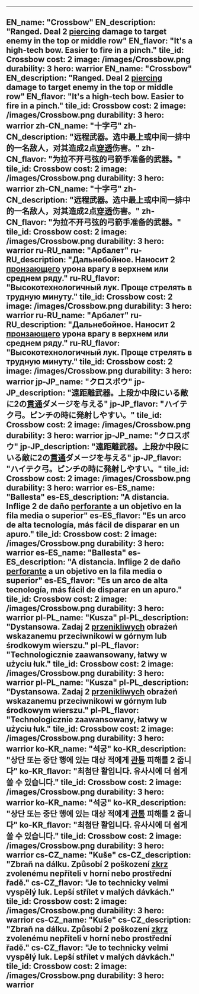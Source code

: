 ---

EN_name: "Crossbow"
EN_description: "Ranged. Deal 2 <u>piercing</u> damage to target enemy in the top or middle row"
EN_flavor: "It's a high-tech bow. Easier to fire in a pinch."
tile_id: Crossbow
cost: 2
image: /images/Crossbow.png
durability: 3
hero: warrior
EN_name: "Crossbow"
EN_description: "Ranged. Deal 2 <u>piercing</u> damage to target enemy in the top or middle row"
EN_flavor: "It's a high-tech bow. Easier to fire in a pinch."
tile_id: Crossbow
cost: 2
image: /images/Crossbow.png
durability: 3
hero: warrior
zh-CN_name: "十字弓"
zh-CN_description: "远程武器。选中最上或中间一排中的一名敌人，对其造成2点<u>穿透</u>伤害。"
zh-CN_flavor: "为拉不开弓弦的弓箭手准备的武器。"
tile_id: Crossbow
cost: 2
image: /images/Crossbow.png
durability: 3
hero: warrior
zh-CN_name: "十字弓"
zh-CN_description: "远程武器。选中最上或中间一排中的一名敌人，对其造成2点<u>穿透</u>伤害。"
zh-CN_flavor: "为拉不开弓弦的弓箭手准备的武器。"
tile_id: Crossbow
cost: 2
image: /images/Crossbow.png
durability: 3
hero: warrior
ru-RU_name: "Арбалет"
ru-RU_description: "Дальнебойное. Наносит 2 <u>пронзающего</u> урона врагу в верхнем или среднем ряду."
ru-RU_flavor: "Высокотехнологичный лук. Проще стрелять в трудную минуту."
tile_id: Crossbow
cost: 2
image: /images/Crossbow.png
durability: 3
hero: warrior
ru-RU_name: "Арбалет"
ru-RU_description: "Дальнебойное. Наносит 2 <u>пронзающего</u> урона врагу в верхнем или среднем ряду."
ru-RU_flavor: "Высокотехнологичный лук. Проще стрелять в трудную минуту."
tile_id: Crossbow
cost: 2
image: /images/Crossbow.png
durability: 3
hero: warrior
jp-JP_name: "クロスボウ"
jp-JP_description: "遠距離武器。上段か中段にいる敵に2の<u>貫通</u>ダメージを与える"
jp-JP_flavor: "ハイテク弓。ピンチの時に発射しやすい。"
tile_id: Crossbow
cost: 2
image: /images/Crossbow.png
durability: 3
hero: warrior
jp-JP_name: "クロスボウ"
jp-JP_description: "遠距離武器。上段か中段にいる敵に2の<u>貫通</u>ダメージを与える"
jp-JP_flavor: "ハイテク弓。ピンチの時に発射しやすい。"
tile_id: Crossbow
cost: 2
image: /images/Crossbow.png
durability: 3
hero: warrior
es-ES_name: "Ballesta"
es-ES_description: "A distancia. Inflige 2 de daño <u>perforante</u> a un objetivo en la fila media o superior"
es-ES_flavor: "Es un arco de alta tecnología, más fácil de disparar en un apuro."
tile_id: Crossbow
cost: 2
image: /images/Crossbow.png
durability: 3
hero: warrior
es-ES_name: "Ballesta"
es-ES_description: "A distancia. Inflige 2 de daño <u>perforante</u> a un objetivo en la fila media o superior"
es-ES_flavor: "Es un arco de alta tecnología, más fácil de disparar en un apuro."
tile_id: Crossbow
cost: 2
image: /images/Crossbow.png
durability: 3
hero: warrior
pl-PL_name: "Kusza"
pl-PL_description: "Dystansowa. Zadaj 2 <u>przenikliwych</u> obrażeń wskazanemu przeciwnikowi w górnym lub środkowym wierszu."
pl-PL_flavor: "Technologicznie zaawansowany, łatwy w użyciu łuk."
tile_id: Crossbow
cost: 2
image: /images/Crossbow.png
durability: 3
hero: warrior
pl-PL_name: "Kusza"
pl-PL_description: "Dystansowa. Zadaj 2 <u>przenikliwych</u> obrażeń wskazanemu przeciwnikowi w górnym lub środkowym wierszu."
pl-PL_flavor: "Technologicznie zaawansowany, łatwy w użyciu łuk."
tile_id: Crossbow
cost: 2
image: /images/Crossbow.png
durability: 3
hero: warrior
ko-KR_name: "석궁"
ko-KR_description: "상단 또는 중단 행에 있는 대상 적에게 <u>관통</u> 피해를 2 줍니다"
ko-KR_flavor: "최첨단 활입니다. 유사시에 더 쉽게 쏠 수 있습니다."
tile_id: Crossbow
cost: 2
image: /images/Crossbow.png
durability: 3
hero: warrior
ko-KR_name: "석궁"
ko-KR_description: "상단 또는 중단 행에 있는 대상 적에게 <u>관통</u> 피해를 2 줍니다"
ko-KR_flavor: "최첨단 활입니다. 유사시에 더 쉽게 쏠 수 있습니다."
tile_id: Crossbow
cost: 2
image: /images/Crossbow.png
durability: 3
hero: warrior
cs-CZ_name: "Kuše"
cs-CZ_description: "Zbraň na dálku. Způsobí 2 poškození <u>zkrz</u> zvolenému nepříteli v horní nebo prostřední řadě."
cs-CZ_flavor: "Je to technicky velmi vyspělý luk. Lepší střílet v malých dávkách."
tile_id: Crossbow
cost: 2
image: /images/Crossbow.png
durability: 3
hero: warrior
cs-CZ_name: "Kuše"
cs-CZ_description: "Zbraň na dálku. Způsobí 2 poškození <u>zkrz</u> zvolenému nepříteli v horní nebo prostřední řadě."
cs-CZ_flavor: "Je to technicky velmi vyspělý luk. Lepší střílet v malých dávkách."
tile_id: Crossbow
cost: 2
image: /images/Crossbow.png
durability: 3
hero: warrior
---